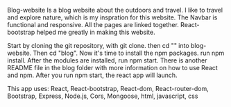 Blog-website 
Is a blog website about the outdoors and travel. I like to travel and explore nature, which is my inspration for this website. The Navbar is functional and responsive. All the pages are linked together. React-bootstrap helped me greatly in making this website.


Start by cloning the git repository, with git clone. then cd "" into blog-website. Then cd "blog". Now it's time to install the npm packages. run npm install. After the modules are installed, run npm start. There is another README file in the blog folder with more information on how to use React and npm. After you run npm start, the react app will launch. 

This app uses:
React,
React-bootstrap,
React-dom,
React-router-dom,
Bootstrap,
Express,
Node.js,
Cors,
Mongoose,
html,
javascript,
css